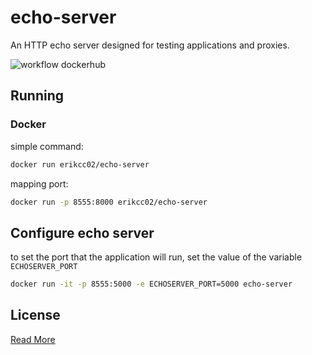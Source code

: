 # echo-server

An HTTP echo server designed for testing applications and proxies.

![workflow dockerhub](https://github.com/erikcc02/echo-server/actions/workflows/built-to-dockerhub.yaml/badge.svg)



## Running

### Docker

simple command:

```bash
docker run erikcc02/echo-server
```

mapping port:

```bash
docker run -p 8555:8000 erikcc02/echo-server
```

## Configure echo server

to set the port that the application will run, set the value of the variable `ECHOSERVER_PORT`

```bash
docker run -it -p 8555:5000 -e ECHOSERVER_PORT=5000 echo-server
```

## License

[Read More](./LICENSE)